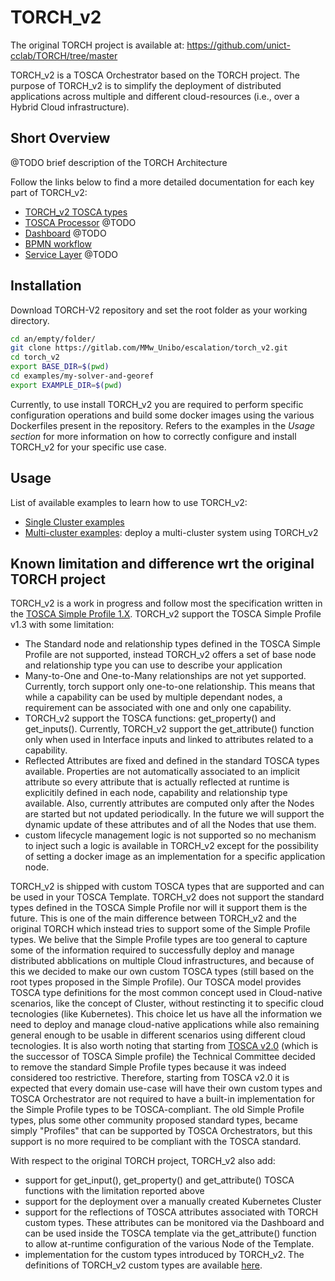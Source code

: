 # TORCH_v2

The original TORCH project is available at: https://github.com/unict-cclab/TORCH/tree/master

TORCH_v2 is a TOSCA Orchestrator based on the TORCH project. The purpose of TORCH_v2 is to simplify the deployment of distributed applications across multiple and different cloud-resources (i.e., over a Hybrid Cloud infrastructure). 

 
## Short Overview

@TODO brief description of the TORCH Architecture

Follow the links below to find a more detailed documentation for each key part of TORCH_v2:
- [TORCH_v2 TOSCA types](doc/TOSCA-torch-model/torch-model-index.md)
- [TOSCA Processor]() @TODO
- [Dashboard]() @TODO
- [BPMN workflow](doc/bpmn-plans/BPMN-doc-index.md) 
- [Service Layer]() @TODO 

## Installation

Download TORCH-V2 repository and set the root folder as your working directory.
```bash
cd an/empty/folder/
git clone https://gitlab.com/MMw_Unibo/escalation/torch_v2.git
cd torch_v2
export BASE_DIR=$(pwd)
cd examples/my-solver-and-georef
export EXAMPLE_DIR=$(pwd)
```
Currently, to use install TORCH_v2 you are required to perform specific configuration operations and build some docker images using the various Dockerfiles present in the repository. Refers to the examples in the *Usage section* for more information on how to correctly configure and install TORCH_v2 for your specific use case.

## Usage
List of available examples to learn how to use TORCH_v2:

- [Single Cluster examples]()  
- [Multi-cluster examples](examples/RVRPTW-and-compactor/pipeline.md): deploy a multi-cluster system using TORCH_v2

## Known limitation and difference wrt the original TORCH project
TORCH_v2 is a work in progress and follow most the specification written in the [TOSCA Simple Profile 1.X](https://docs.oasis-open.org/tosca/TOSCA-Simple-Profile-YAML/v1.3/TOSCA-Simple-Profile-YAML-v1.3.html). TORCH_v2 support the TOSCA Simple Profile v1.3 with some limitation:
- The Standard node and relationship types defined in the TOSCA Simple Profile are not supported, instead TORCH_v2 offers a set of base node and relationship type you can use to describe your application
- Many-to-One and One-to-Many relationships are not yet supported. Currently, torch support only one-to-one relationship. This means that while a capability can be used by multiple dependant nodes, a requirement can be associated with one and only one capability.
- TORCH_v2 support the TOSCA functions: get_property() and get_inputs(). Currently, TORCH_v2 support the get_attribute() function only when used in Interface inputs and linked to attributes related to a capability.
- Reflected Attributes are fixed and defined in the standard TOSCA types available. Properties are not automatically associated to an implicit attribute so every attribute that is actually reflected at runtime is explicitily defined in each node, capability and relationship type available. Also, currently attributes are computed only after the Nodes are started but not updated periodically. In the future we will support the dynamic update of these attributes and of all the Nodes that use them.
- custom lifecycle management logic is not supported so no mechanism to inject such a logic is available in TORCH_v2 except for the possibility of setting a docker image as an implementation for a specific application node.

TORCH_v2 is shipped with custom TOSCA types that are supported and can be used in your TOSCA Template. TORCH_v2 does not support the standard types defined in the TOSCA Simple Profile nor will it support them is the future. This is one of the main difference between TORCH_v2 and the original TORCH which instead tries to support some of the Simple Profile types. We belive that the Simple Profile types are too general to capture some of the information required to successfully deploy and manage distributed abblications on multiple Cloud infrastructures, and because of this we decided to make our own custom TOSCA types (still based on the root types proposed in the Simple Profile). Our TOSCA model provides TOSCA type definitions for the most common concept used in Cloud-native scenarios, like the concept of Cluster, without restincting it to specific cloud tecnologies (like Kubernetes). This choice let us have all the information we need to deploy and manage cloud-native applications while also remaining general enough to be usable in different scenarios using different cloud tecnologies. It is also worth noting that starting from [TOSCA v2.0](https://docs.oasis-open.org/tosca/TOSCA/v2.0/TOSCA-v2.0.html) (which is the successor of TOSCA Simple profile) the Technical Committee decided to remove the standard Simple Profile types because it was indeed considered too restrictive. Therefore, starting from TOSCA v2.0 it is expected that every domain use-case will have their own custom types and TOSCA Orchestrator are not required to have a built-in implementation for the Simple Profile types to be TOSCA-compliant. The old Simple Profile types, plus some other community proposed standard types, became simply "Profiles" that can be supported by TOSCA Orchestrators, but this support is no more required to be compliant with the TOSCA standard.

With respect to the original TORCH project, TORCH_v2 also add:
- support for get_input(), get_property() and get_attribute() TOSCA functions with the limitation reported above
- support for the deployment over a manually created Kubernetes Cluster
- support for the reflections of TOSCA attributes associated with TORCH custom types. These attributes can be monitored via the Dashboard and can be used inside the TOSCA template via the get_attribute() function to allow at-runtime configuration of the various Node of the Template.
- implementation for the custom types introduced by TORCH_v2. The definitions of TORCH_v2 custom types are available [here](dashboard/dashboard/public/json4tosca-parser/toscaparser/extensions/torch/TOSCA_torch_definition_1_0_1.yaml).
